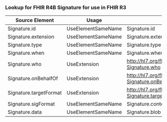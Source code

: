 ### Lookup for FHIR R4B Signature for use in FHIR R3

| Source Element | Usage | Target |
| -------------- | ----- | ------ |
| Signature.id | UseElementSameName | Signature.id |
| Signature.extension | UseElementSameName | Signature.extension |
| Signature.type | UseElementSameName | Signature.type |
| Signature.when | UseElementSameName | Signature.when |
| Signature.who | UseExtension | http://hl7.org/fhir/4.3/StructureDefinition/extension-Signature.who |
| Signature.onBehalfOf | UseExtension | http://hl7.org/fhir/4.3/StructureDefinition/extension-Signature.onBehalfOf |
| Signature.targetFormat | UseExtension | http://hl7.org/fhir/4.3/StructureDefinition/extension-Signature.targetFormat |
| Signature.sigFormat | UseElementSameName | Signature.contentType |
| Signature.data | UseElementSameName | Signature.blob |
